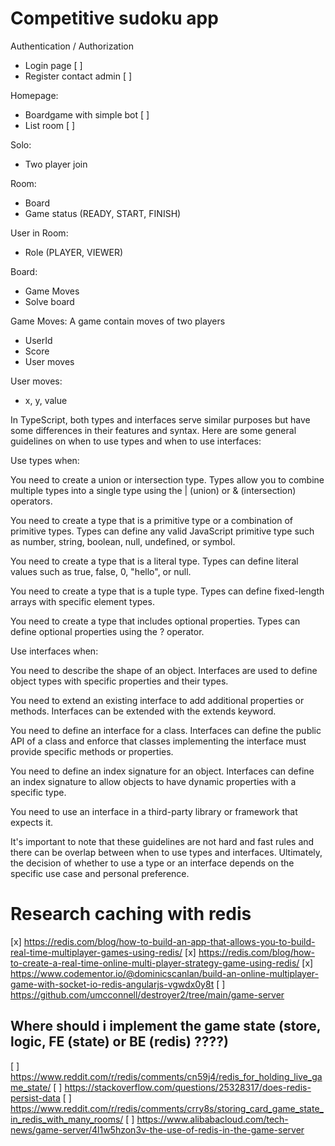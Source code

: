 # Competitive sudoku app

Authentication / Authorization

- Login page [ ]
- Register contact admin [ ]

Homepage:

- Boardgame with simple bot [ ]
- List room [ ]

Solo:

- Two player join

Room:

- Board
- Game status (READY, START, FINISH)

User in Room:

- Role (PLAYER, VIEWER)

Board:

- Game Moves
- Solve board

Game Moves: A game contain moves of two players

- UserId
- Score
- User moves

User moves:

- x, y, value


In TypeScript, both types and interfaces serve similar purposes but have some differences in their features and syntax. Here are some general guidelines on when to use types and when to use interfaces:

Use types when:

You need to create a union or intersection type. Types allow you to combine multiple types into a single type using the | (union) or & (intersection) operators.

You need to create a type that is a primitive type or a combination of primitive types. Types can define any valid JavaScript primitive type such as number, string, boolean, null, undefined, or symbol.

You need to create a type that is a literal type. Types can define literal values such as true, false, 0, "hello", or null.

You need to create a type that is a tuple type. Types can define fixed-length arrays with specific element types.

You need to create a type that includes optional properties. Types can define optional properties using the ? operator.

Use interfaces when:

You need to describe the shape of an object. Interfaces are used to define object types with specific properties and their types.

You need to extend an existing interface to add additional properties or methods. Interfaces can be extended with the extends keyword.

You need to define an interface for a class. Interfaces can define the public API of a class and enforce that classes implementing the interface must provide specific methods or properties.

You need to define an index signature for an object. Interfaces can define an index signature to allow objects to have dynamic properties with a specific type.

You need to use an interface in a third-party library or framework that expects it.

It's important to note that these guidelines are not hard and fast rules and there can be overlap between when to use types and interfaces. Ultimately, the decision of whether to use a type or an interface depends on the specific use case and personal preference.

# Research caching with redis

[x] https://redis.com/blog/how-to-build-an-app-that-allows-you-to-build-real-time-multiplayer-games-using-redis/
[x] https://redis.com/blog/how-to-create-a-real-time-online-multi-player-strategy-game-using-redis/
[x] https://www.codementor.io/@dominicscanlan/build-an-online-multiplayer-game-with-socket-io-redis-angularjs-vgwdx0y8t
[ ] https://github.com/umcconnell/destroyer2/tree/main/game-server

## Where should i implement the game state (store, logic, FE (state) or BE (redis) ????)
[ ] https://www.reddit.com/r/redis/comments/cn59j4/redis_for_holding_live_game_state/
[ ] https://stackoverflow.com/questions/25328317/does-redis-persist-data
[ ] https://www.reddit.com/r/redis/comments/crry8s/storing_card_game_state_in_redis_with_many_rooms/
[ ] https://www.alibabacloud.com/tech-news/game-server/4l1w5hzon3v-the-use-of-redis-in-the-game-server